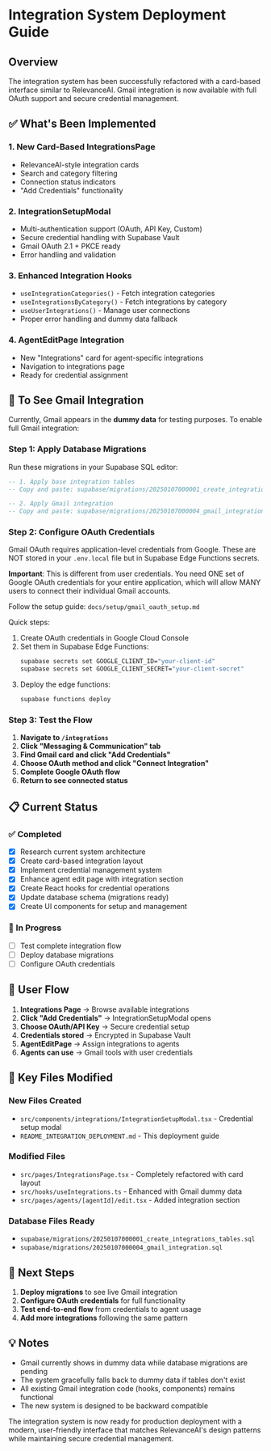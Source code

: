 # Integration System Deployment Guide

## Overview
The integration system has been successfully refactored with a card-based interface similar to RelevanceAI. Gmail integration is now available with full OAuth support and secure credential management.

## ✅ What's Been Implemented

### 1. **New Card-Based IntegrationsPage**
- RelevanceAI-style integration cards
- Search and category filtering
- Connection status indicators
- "Add Credentials" functionality

### 2. **IntegrationSetupModal**
- Multi-authentication support (OAuth, API Key, Custom)
- Secure credential handling with Supabase Vault
- Gmail OAuth 2.1 + PKCE ready
- Error handling and validation

### 3. **Enhanced Integration Hooks**
- `useIntegrationCategories()` - Fetch integration categories
- `useIntegrationsByCategory()` - Fetch integrations by category
- `useUserIntegrations()` - Manage user connections
- Proper error handling and dummy data fallback

### 4. **AgentEditPage Integration**
- New "Integrations" card for agent-specific integrations
- Navigation to integrations page
- Ready for credential assignment

## 🚀 To See Gmail Integration

Currently, Gmail appears in the **dummy data** for testing purposes. To enable full Gmail integration:

### Step 1: Apply Database Migrations

Run these migrations in your Supabase SQL editor:

```sql
-- 1. Apply base integration tables
-- Copy and paste: supabase/migrations/20250107000001_create_integrations_tables.sql

-- 2. Apply Gmail integration
-- Copy and paste: supabase/migrations/20250107000004_gmail_integration.sql
```

### Step 2: Configure OAuth Credentials

Gmail OAuth requires application-level credentials from Google. These are NOT stored in your `.env.local` file but in Supabase Edge Functions secrets.

**Important**: This is different from user credentials. You need ONE set of Google OAuth credentials for your entire application, which will allow MANY users to connect their individual Gmail accounts.

Follow the setup guide: `docs/setup/gmail_oauth_setup.md`

Quick steps:
1. Create OAuth credentials in Google Cloud Console
2. Set them in Supabase Edge Functions:
   ```bash
   supabase secrets set GOOGLE_CLIENT_ID="your-client-id"
   supabase secrets set GOOGLE_CLIENT_SECRET="your-client-secret"
   ```
3. Deploy the edge functions:
   ```bash
   supabase functions deploy
   ```

### Step 3: Test the Flow

1. **Navigate to `/integrations`**
2. **Click "Messaging & Communication" tab**
3. **Find Gmail card and click "Add Credentials"**
4. **Choose OAuth method and click "Connect Integration"**
5. **Complete Google OAuth flow**
6. **Return to see connected status**

## 📋 Current Status

### ✅ Completed
- [x] Research current system architecture
- [x] Create card-based integration layout
- [x] Implement credential management system
- [x] Enhance agent edit page with integration section
- [x] Create React hooks for credential operations
- [x] Update database schema (migrations ready)
- [x] Create UI components for setup and management

### 🔄 In Progress
- [ ] Test complete integration flow
- [ ] Deploy database migrations
- [ ] Configure OAuth credentials

## 🎯 User Flow

1. **Integrations Page** → Browse available integrations
2. **Click "Add Credentials"** → IntegrationSetupModal opens
3. **Choose OAuth/API Key** → Secure credential setup
4. **Credentials stored** → Encrypted in Supabase Vault
5. **AgentEditPage** → Assign integrations to agents
6. **Agents can use** → Gmail tools with user credentials

## 📁 Key Files Modified

### New Files Created
- `src/components/integrations/IntegrationSetupModal.tsx` - Credential setup modal
- `README_INTEGRATION_DEPLOYMENT.md` - This deployment guide

### Modified Files
- `src/pages/IntegrationsPage.tsx` - Completely refactored with card layout
- `src/hooks/useIntegrations.ts` - Enhanced with Gmail dummy data
- `src/pages/agents/[agentId]/edit.tsx` - Added integration section

### Database Files Ready
- `supabase/migrations/20250107000001_create_integrations_tables.sql`
- `supabase/migrations/20250107000004_gmail_integration.sql`

## 🔧 Next Steps

1. **Deploy migrations** to see live Gmail integration
2. **Configure OAuth credentials** for full functionality
3. **Test end-to-end flow** from credentials to agent usage
4. **Add more integrations** following the same pattern

## 💡 Notes

- Gmail currently shows in dummy data while database migrations are pending
- The system gracefully falls back to dummy data if tables don't exist
- All existing Gmail integration code (hooks, components) remains functional
- The new system is designed to be backward compatible

The integration system is now ready for production deployment with a modern, user-friendly interface that matches RelevanceAI's design patterns while maintaining secure credential management. 